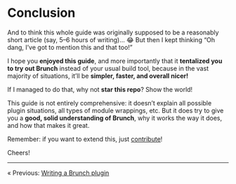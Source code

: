 # Conclusion

And to think this whole guide was originally supposed to be a reasonably short article (say, 5–6 hours of writing)…  :joy:  But then I kept thinking “Oh dang, I’ve got to mention this and that too!”

I hope you **enjoyed this guide**, and more importantly that it **tentalized you to try out Brunch** instead of your usual build tool, because in the vast majority of situations, it’ll be **simpler, faster, and overall nicer!**

If I managed to do that, why not **star this repo**?  Show the world!

This guide is not entirely comprehensive: it doesn’t explain all possible plugin situations, all types of module wrappings, etc.  But it does try to give you a **good, solid understanding of Brunch**, why it works the way it does, and how that makes it great.

Remember: if you want to extend this, just [contribute](../../CONTRIBUTING.md)!

Cheers!

----

« Previous: [Writing a Brunch plugin](chapter12-writing-a-plugin.md)
